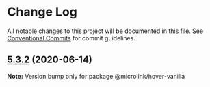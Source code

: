 # Change Log

All notable changes to this project will be documented in this file.
See [Conventional Commits](https://conventionalcommits.org) for commit guidelines.

## [5.3.2](http://github.com/microlinkhq/sdk/tree/master/packages/hover-vanilla/compare/v5.3.1...v5.3.2) (2020-06-14)

**Note:** Version bump only for package @microlink/hover-vanilla
